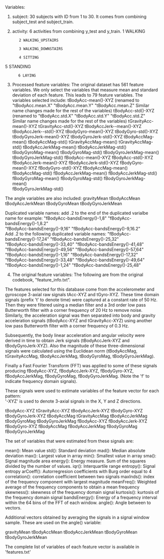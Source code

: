 Variables:

1. subject: 30 subjects with ID from 1 to 30. It comes from combining subject_test and subject_train.

2. activity: 6 activities from combining y_test and y_train.
          1 WALKING
 
          2 WALKING_UPSTAIRS
 
          3 WALKING_DOWNSTAIRS
 
          4 SITTING  
          
5 STANDING
 
          6 LAYING


3. Processed feature variables: The original dataset has 561 feature variables. We only select the variables that measure mean and standard deviation of each feature. This leads to 79 feature variables.
The variables selected include: 
tBodyAcc-mean()-XYZ     (renamed to "tBodyAcc.mean.X" "tBodyAcc.mean.Y" "tBodyAcc.mean.Z" Similar name changes made for the rest of the variables)
tBodyAcc-std()-XYZ      (renamed to "tBodyAcc.std.X" "tBodyAcc.std.Y" "tBodyAcc.std.Z"  Similar name changes made for the rest of the variables)
tGravityAcc-mean()-XYZ
tGravityAcc-std()-XYZ
tBodyAccJerk--mean()-XYZ
tBodyAccJerk--std()-XYZ
tBodyGyro-mean()-XYZ
tBodyGyro-std()-XYZ
tBodyGyroJerk-mean()-XYZ
tBodyGyroJerk-std()-XYZ
tBodyAccMag-mean()
tBodyAccMag-std()
tGravityAccMag-mean()
tGravityAccMag-std()
tBodyAccJerkMag-mean()
tBodyAccJerkMag-std()
tBodyGyroMag-mean()
tBodyGyroMag-std()
tBodyGyroJerkMag-mean()
tBodyGyroJerkMag-std()
fBodyAcc-mean()-XYZ
fBodyAcc-std()-XYZ
fBodyAccJerk-mean()-XYZ
fBodyAccJerk-std()-XYZ
fBodyGyro-mean()-XYZ
fBodyGyro-std()-XYZ
fBodyAccMag-mean()
fBodyAccMag-std()
fBodyAccJerkMag-mean()
fBodyAccJerkMag-std()
fBodyGyroMag-mean()
fBodyGyroMag-std()
fBodyGyroJerkMag-mean()   
fBodyGyroJerkMag-std()    

The angle variables are also included:
gravityMean
tBodyAccMean
tBodyAccJerkMean
tBodyGyroMean
tBodyGyroJerkMean                          

Duplicated variable names: add .2 to the end of the duplicated varialbe name
 for example: "fBodyAcc-bandsEnergy()-1,8"   "fBodyAcc-bandsEnergy()-1,8.2"  
              "fBodyAcc-bandsEnergy()-9,16"  "fBodyAcc-bandsEnergy()-9,16.2"        
Add .2 to the following duplicated variable names: 
"fBodyAcc-bandsEnergy()-17,24"         "fBodyAcc-bandsEnergy()-25,32"        
"fBodyAcc-bandsEnergy()-33,40"         "fBodyAcc-bandsEnergy()-41,48"        
"fBodyAcc-bandsEnergy()-49,56"         "fBodyAcc-bandsEnergy()-57,64"        
"fBodyAcc-bandsEnergy()-1,16"          "fBodyAcc-bandsEnergy()-17,32"        
"fBodyAcc-bandsEnergy()-33,48"         "fBodyAcc-bandsEnergy()-49,64"        
"fBodyAcc-bandsEnergy()-1,24"          "fBodyAcc-bandsEnergy()-25,48"

4. The original feature variables:  The following are from the original codebook, "feature_info.txt". 

The features selected for this database come from the accelerometer and gyroscope 3-axial raw signals tAcc-XYZ and tGyro-XYZ. These time domain signals (prefix 't' to denote time) were captured at a constant rate of 50 Hz. Then they were filtered using a median filter and a 3rd order low pass Butterworth filter with a corner frequency of 20 Hz to remove noise. Similarly, the acceleration signal was then separated into body and gravity acceleration signals (tBodyAcc-XYZ and tGravityAcc-XYZ) using another low pass Butterworth filter with a corner frequency of 0.3 Hz. 

Subsequently, the body linear acceleration and angular velocity were derived in time to obtain Jerk signals (tBodyAccJerk-XYZ and tBodyGyroJerk-XYZ). Also the magnitude of these three-dimensional signals were calculated using the Euclidean norm (tBodyAccMag, tGravityAccMag, tBodyAccJerkMag, tBodyGyroMag, tBodyGyroJerkMag). 

Finally a Fast Fourier Transform (FFT) was applied to some of these signals producing fBodyAcc-XYZ, fBodyAccJerk-XYZ, fBodyGyro-XYZ, fBodyAccJerkMag, fBodyGyroMag, fBodyGyroJerkMag. (Note the 'f' to indicate frequency domain signals). 

These signals were used to estimate variables of the feature vector for each pattern:  
'-XYZ' is used to denote 3-axial signals in the X, Y and Z directions.

tBodyAcc-XYZ
tGravityAcc-XYZ
tBodyAccJerk-XYZ
tBodyGyro-XYZ
tBodyGyroJerk-XYZ
tBodyAccMag
tGravityAccMag
tBodyAccJerkMag
tBodyGyroMag
tBodyGyroJerkMag
fBodyAcc-XYZ
fBodyAccJerk-XYZ
fBodyGyro-XYZ
fBodyAccMag
fBodyAccJerkMag
fBodyGyroMag
fBodyGyroJerkMag

The set of variables that were estimated from these signals are: 

mean(): Mean value
std(): Standard deviation
mad(): Median absolute deviation 
max(): Largest value in array
min(): Smallest value in array
sma(): Signal magnitude area
energy(): Energy measure. Sum of the squares divided by the number of values. 
iqr(): Interquartile range 
entropy(): Signal entropy
arCoeff(): Autorregresion coefficients with Burg order equal to 4
correlation(): correlation coefficient between two signals
maxInds(): index of the frequency component with largest magnitude
meanFreq(): Weighted average of the frequency components to obtain a mean frequency
skewness(): skewness of the frequency domain signal 
kurtosis(): kurtosis of the frequency domain signal 
bandsEnergy(): Energy of a frequency interval within the 64 bins of the FFT of each window.
angle(): Angle between to vectors.

Additional vectors obtained by averaging the signals in a signal window sample. These are used on the angle() variable:

gravityMean
tBodyAccMean
tBodyAccJerkMean
tBodyGyroMean
tBodyGyroJerkMean

The complete list of variables of each feature vector is available in 'features.txt'


